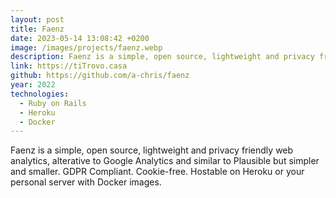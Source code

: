 ```yaml
---
layout: post
title: Faenz
date: 2023-05-14 13:08:42 +0200
image: /images/projects/faenz.webp
description: Faenz is a simple, open source, lightweight and privacy friendly web analytics, similar to Plausible but simpler and smaller.
link: https://tiTrovo.casa
github: https://github.com/a-chris/faenz
year: 2022
technologies:
  - Ruby on Rails
  - Heroku
  - Docker
---
```


Faenz is a simple, open source, lightweight and privacy friendly web analytics, alterative to Google Analytics and similar to Plausible but simpler and smaller. GDPR Compliant. Cookie-free. Hostable on Heroku or your personal server with Docker images.

